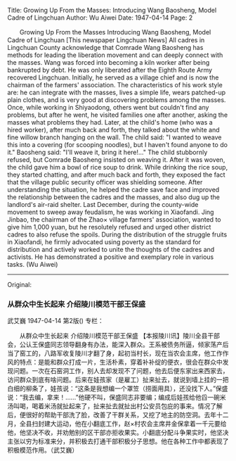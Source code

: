 Title: Growing Up From the Masses: Introducing Wang Baosheng, Model Cadre of Lingchuan
Author: Wu Aiwei
Date: 1947-04-14
Page: 2

　　Growing Up From the Masses
    Introducing Wang Baosheng, Model Cadre of Lingchuan
    [This newspaper Lingchuan News] All cadres in Lingchuan County acknowledge that Comrade Wang Baosheng has methods for leading the liberation movement and can deeply connect with the masses. Wang was forced into becoming a kiln worker after being bankrupted by debt. He was only liberated after the Eighth Route Army recovered Lingchuan. Initially, he served as a village chief and is now the chairman of the farmers' association. The characteristics of his work style are: he can integrate with the masses, lives a simple life, wears patched-up plain clothes, and is very good at discovering problems among the masses. Once, while working in Shiyaodong, others went but couldn't find any problems, but after he went, he visited families one after another, asking the masses what problems they had. Later, at the child's home (who was a hired worker), after much back and forth, they talked about the white and fine willow branch hanging on the wall. The child said: "I wanted to weave this into a covering (for scooping noodles), but I haven't found anyone to do it." Baosheng said: "I'll weave it, bring it here!..." The child stubbornly refused, but Comrade Baosheng insisted on weaving it. After it was woven, the child gave him a bowl of rice soup to drink. While drinking the rice soup, they started chatting, and after much back and forth, they exposed the fact that the village public security officer was shielding someone. After understanding the situation, he helped the cadre save face and improved the relationship between the cadres and the masses, and also dug up the landlord's air-raid shelter. Last December, during the county-wide movement to sweep away feudalism, he was working in Xiaofandi. Jing Jinbao, the chairman of the Zhao× village farmers' association, wanted to give him 1,000 yuan, but he resolutely refused and urged other district cadres to also refuse the spoils. During the distribution of the struggle fruits in Xiaofandi, he firmly advocated using poverty as the standard for distribution and actively worked to unite the thoughts of the cadres and activists. He has demonstrated a positive and exemplary role in various tasks. (Wu Aiwei)



<hr /> 

Original: 


### 从群众中生长起来  介绍陵川模范干部王保盛
武艾巍
1947-04-14
第2版()
专栏：

　　从群众中生长起来
    介绍陵川模范干部王保盛
    【本报陵川讯】陵川全县干部会，公认王保盛同志领导翻身有办法，能深入群众。王系被债务所逼，倾家荡产后当了窑工的，八路军收复陵川才翻了身，起初当村长，现在当农会主席，他工作作风的特点：是能和群众打成一片，生活朴素，穿着补补绽的便衣，很会在群众中发现问题。一次在石窑洞工作，别人去却发现不了问题，他去后便东家出来西家去，访问群众到底有啥问题。后来在娃孩家（是雇工）扯来扯去，就说到墙上挂的一把白细的柳条了，娃孩说：“这条是我想编一个罩笠（捞面用具），还没找下人。”保盛说：“我去编，拿来！……”他硬不叫，保盛同志非要编；编成后娃孩给他舀一碗米汤叫喝，喝着米汤就扯起来了，扯来扯去就扯出村公安员包庇的事来。情况了解后，便很好的帮助干部洗了脸，改善了干群关系，又挖了地主的防空洞。去年十二月，全县扫封建大运动，他在小翻底工作，赵×村农会主席井金保拿着一千元要给他，他坚决不收，并劝勉别的区干部亦拒收果实。小翻底分配斗争果实时，他坚决主张以穷为标准来分，并积极去打通干部积极分子思想。他在各种工作中都表现了积极模范作用。（武艾巍）
